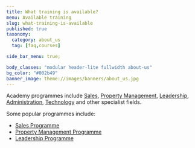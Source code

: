 ```yaml
---
title: What training is available?
menu: Available training
slug: what-training-is-available
published: true
taxonomy:
  category: about_us
  tag: [faq,courses]

side_bar_menu: true;

body_classes: "modular header-lite fullwidth about-us"
bg_color: "#002b49"
banner_image: theme://images/banners/about_us.jpg
---
```


Academy programmes include [Sales](/courses/sales), [Property Management](/courses/property-management), [Leadership](/courses/leadership), [Administration](/courses/office-administrator-programme), [Technology](/courses/technology) and other specialist fields.

Some popular programmes include:

- [Sales Programme](/courses/sales/sales-programme)
- [Property Management Programme](/courses/property-management/property-management-registration)
- [Leadership Programme](/courses/leadership/leadership-programme)
